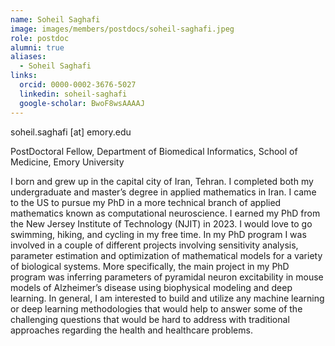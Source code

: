 ```yaml
---
name: Soheil Saghafi
image: images/members/postdocs/soheil-saghafi.jpeg
role: postdoc
alumni: true
aliases:
  - Soheil Saghafi
links:
  orcid: 0000-0002-3676-5027
  linkedin: soheil-saghafi
  google-scholar: BwoF8wsAAAAJ
---
```


soheil.saghafi [at] emory.edu

PostDoctoral Fellow, Department of Biomedical Informatics, School of Medicine, Emory University

I born and grew up in the capital city of Iran, Tehran. I completed both my undergraduate and master’s degree in applied mathematics in Iran. I came to the US to pursue my PhD in a more technical branch of applied mathematics known as computational neuroscience. I earned my PhD from the New Jersey Institute of Technology (NJIT) in 2023. I would love to go swimming, hiking, and cycling in my free time.
In my PhD program I was involved in a couple of different projects involving sensitivity analysis, parameter estimation and optimization of mathematical models for a variety of biological systems. More specifically, the main project in my PhD program was inferring parameters of pyramidal neuron excitability in mouse models of Alzheimer’s disease using biophysical modeling and deep learning. 
In general, I am interested to build and utilize any machine learning or deep learning methodologies that would help to answer some of the challenging questions that would be hard to address with traditional approaches regarding the health and healthcare problems.